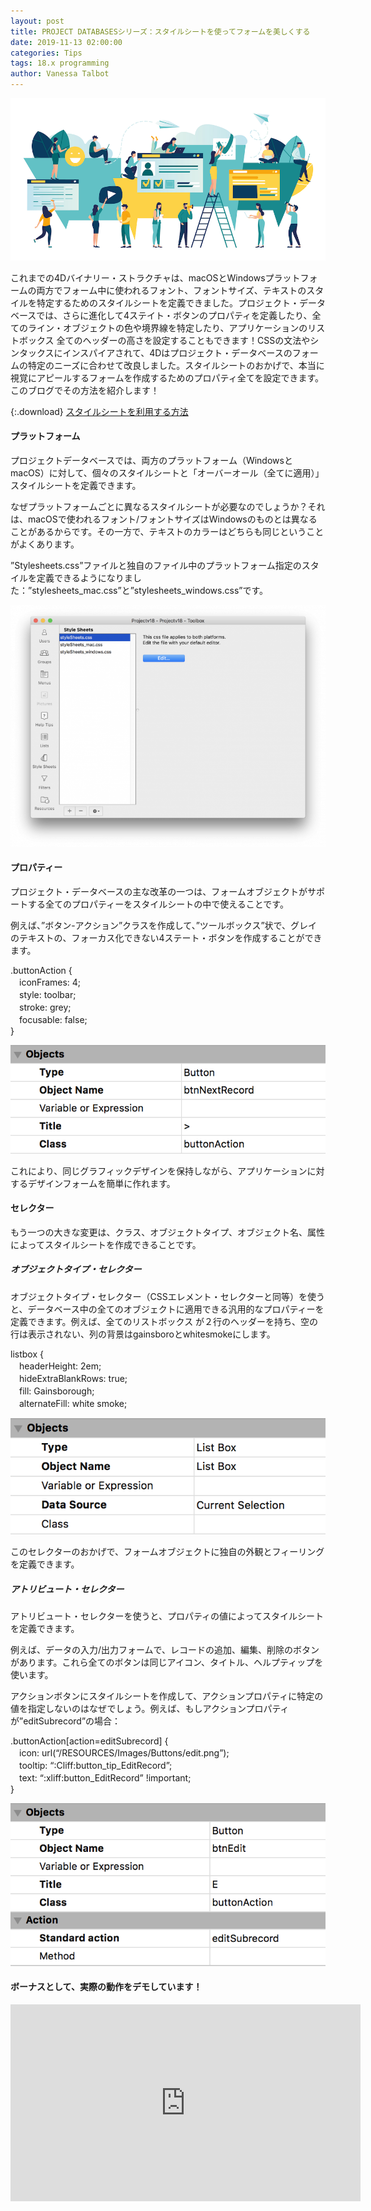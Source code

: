 ```yaml
---
layout: post
title: PROJECT DATABASESシリーズ：スタイルシートを使ってフォームを美しくする
date: 2019-11-13 02:00:00
categories: Tips
tags: 18.x programming
author: Vanessa Talbot
---
```


![project-database-stylesheet](/images/blog/11-06/stylesheet.png)

これまでの4Dバイナリー・ストラクチャは、macOSとWindowsプラットフォームの両方でフォーム中に使われるフォント、フォントサイズ、テキストのスタイルを特定するためのスタイルシートを定義できました。プロジェクト・データベースでは、さらに進化して4ステイト・ボタンのプロパティを定義したり、全てのライン・オブジェクトの色や境界線を特定したり、アプリケーションのリストボックス 全てのヘッダーの高さを設定することもできます！CSSの文法やシンタックスにインスパイアされて、4Dはプロジェクト・データベースのフォームの特定のニーズに合わせて改良しました。スタイルシートのおかげで、本当に視覚にアピールするフォームを作成するためのプロパティ全てを設定できます。このブログでその方法を紹介します！

{:.download}
[スタイルシートを利用する方法](https://github.com/4D-JP/HDI/releases/download/18/HDI_StyleSheet.zip)

#### プラットフォーム
プロジェクトデータベースでは、両方のプラットフォーム（WindowsとmacOS）に対して、個々のスタイルシートと「オーバーオール（全てに適用）」スタイルシートを定義できます。

なぜプラットフォームごとに異なるスタイルシートが必要なのでしょうか？それは、macOSで使われるフォント/フォントサイズはWindowsのものとは異なることがあるからです。その一方で、テキストのカラーはどちらも同じということがよくあります。

”Stylesheets.css”ファイルと独自のファイル中のプラットフォーム指定のスタイルを定義できるようになりました：”stylesheets_mac.css”と”stylesheets_windows.css”です。

![project-database-stylesheet](/images/blog/11-06/toolboxStyleSheet-768x589.png)


#### プロパティー
プロジェクト・データベースの主な改革の一つは、フォームオブジェクトがサポートする全てのプロパティーをスタイルシートの中で使えることです。

例えば、”ボタン-アクション”クラスを作成して、”ツールボックス”状で、グレイのテキストの、フォーカス化できない4ステート・ボタンを作成することができます。

.buttonAction { <br>
　iconFrames: 4; <br>
　style: toolbar; <br>
　stroke: grey; <br>
　focusable: false; <br>
} <br>

![project-database-stylesheet](/images/blog/11-06/buttonActionClass.png)

これにより、同じグラフィックデザインを保持しながら、アプリケーションに対するデザインフォームを簡単に作れます。

#### セレクター
もう一つの大きな変更は、クラス、オブジェクトタイプ、オブジェクト名、属性によってスタイルシートを作成できることです。

##### オブジェクトタイプ・セレクター
オブジェクトタイプ・セレクター（CSSエレメント・セレクターと同等）を使うと、データベース中の全てのオブジェクトに適用できる汎用的なプロパティーを定義できます。例えば、全てのリストボックス が２行のヘッダーを持ち、空の行は表示されない、列の背景はgainsboroとwhitesmokeにします。

listbox { <br>
　headerHeight: 2em; <br>
　hideExtraBlankRows: true; <br> 
　fill: Gainsborough; <br>
　alternateFill: white smoke; <br>

![project-database-stylesheet](/images/blog/11-06/listboxTypeSelector.png)

このセレクターのおかげで、フォームオブジェクトに独自の外観とフィーリングを定義できます。

##### アトリビュート・セレクター
アトリビュート・セレクターを使うと、プロパティの値によってスタイルシートを定義できます。

例えば、データの入力/出力フォームで、レコードの追加、編集、削除のボタンがあります。これら全てのボタンは同じアイコン、タイトル、ヘルプティップを使います。

アクションボタンにスタイルシートを作成して、アクションプロパティに特定の値を指定しないのはなぜでしょう。例えば、もしアクションプロパティが”editSubrecord”の場合：

.buttonAction[action=editSubrecord] { <br>
　icon: url(“/RESOURCES/Images/Buttons/edit.png”); <br>
　tooltip:  “:Cliff:button_tip_EditRecord”; <br>
　text: “:xliff:button_EditRecord” !important; <br>
} <br>

![project-database-stylesheet](/images/blog/11-06/editSubrecordActionSelector.png)

#### ボーナスとして、実際の動作をデモしています！
<p style="text-align: center;"><iframe src="https://www.youtube.com/embed/xAaakP02dFE" width="560" height="315" frameborder="0" allowfullscreen="allowfullscreen"></iframe></p>



